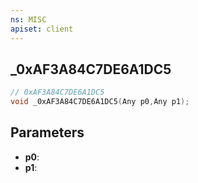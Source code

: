 ```yaml
---
ns: MISC
apiset: client
---
```

## _0xAF3A84C7DE6A1DC5

```c
// 0xAF3A84C7DE6A1DC5
void _0xAF3A84C7DE6A1DC5(Any p0,Any p1);
```


## Parameters
* **p0**:
* **p1**: